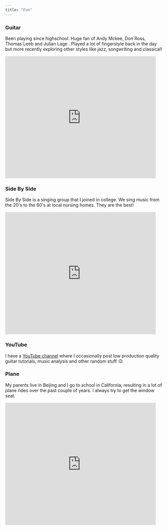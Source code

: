 ```yaml
---
title: "Fun"
---
```

### Guitar
Been playing since highschool. Huge fan of Andy Mckee, Don Ross, Thomas Leeb and Julian Lage . Played a lot of fingerstyle back in the day but more recently exploring other styles like jazz, songwriting and classical!

<iframe src="https://docs.google.com/presentation/d/e/2PACX-1vSCy09LlJNDETMTAl_wGQdMAyAnITCCdHQjO7Vn3yfJTMJhFmN0mTDnAx-tYdWVkUtdALO7Ie6O8r4s/embed?start=false&loop=false&delayms=3000" frameborder="0" width="480" height="389" allowfullscreen="true" mozallowfullscreen="true" webkitallowfullscreen="true"></iframe>

### Side By Side
Side By Side is a singing group that I joined in college. We sing music from the 20's to the 60's at local nursing homes. They are the best!

<iframe src="https://docs.google.com/presentation/d/e/2PACX-1vSN0ziA5ax_rLyEP8U_QNmyFStZF2CA6EsXcuhSKilASj2HcgIt1GS6h7F_9mnwb1y1mTYhDLxg-YXY/embed?start=false&loop=false&delayms=3000" frameborder="0" width="480" height="389" allowfullscreen="true" mozallowfullscreen="true" webkitallowfullscreen="true"></iframe>

### YouTube
I have a [YouTube channel](https://www.youtube.com/channel/UCVjPFH1nsdSB03heP0Al36A?view_as=subscriber) where I occasionally post low production quality guitar tutorials, music analysis and other random stuff :D.

### Plane
My parents live in Beijing and I go to school in California, resulting in a lot of plane rides over the past couple of years. I always try to get the window seat.
<iframe src="https://docs.google.com/presentation/d/e/2PACX-1vTvxij1Yzll0PWF4IhqVbL3tiLf4p_OVjT5IxmcpgsjD9ayhimxQ2vhc6HbI4JuS2NKt-tizaq5GlsR/embed?start=false&loop=false&delayms=3000" frameborder="0" width="480" height="389" allowfullscreen="true" mozallowfullscreen="true" webkitallowfullscreen="true"></iframe>